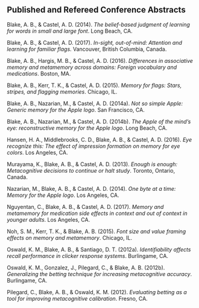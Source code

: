 ﻿## Published and Refereed Conference Abstracts





Blake, A. B., & Castel, A. D. (2014). *The belief-based judgment of
learning for words in small and large font*. Long Beach, CA.





Blake, A. B., & Castel, A. D. (2017). *In-sight, out-of-mind: Attention
and learning for familiar flags*. Vancouver, British Columbia, Canada.





Blake, A. B., Hargis, M. B., & Castel, A. D. (2016). *Differences in
associative memory and metamemory across domains: Foreign vocabulary and
medications*. Boston, MA.





Blake, A. B., Kerr, T. K., & Castel, A. D. (2015). *Memory for flags:
Stars, stripes, and flagging memories*. Chicago, IL.





Blake, A. B., Nazarian, M., & Castel, A. D. (2014a). *Not so simple
Apple: Generic memory for the Apple logo*. San Francisco, CA.





Blake, A. B., Nazarian, M., & Castel, A. D. (2014b). *The Apple of the
mind’s eye: reconstructive memory for the Apple logo*. Long Beach, CA.





Hansen, H. A., Middlebrooks, C. D., Blake, A. B., & Castel, A. D.
(2016). *Eye recognize this: The effect of impression formation on
memory for eye colors*. Los Angeles, CA.





Murayama, K., Blake, A. B., & Castel, A. D. (2013). *Enough is enough:
Metacognitive decisions to continue or halt study*. Toronto, Ontario,
Canada.





Nazarian, M., Blake, A. B., & Castel, A. D. (2014). *One byte at a time:
Memory for the Apple logo*. Los Angeles, CA.





Nguyentan, C., Blake, A. B., & Castel, A. D. (2017). *Memory and
metamemory for medication side effects in context and out of context in
younger adults*. Los Angeles, CA.





Noh, S. M., Kerr, T. K., & Blake, A. B. (2015). *Font size and value
framing effects on memory and metamemory*. Chicago, IL.





Oswald, K. M., Blake, A. B., & Santiago, D. T. (2012a). *Identifiability
affects recall performance in clicker response systems*. Burlingame, CA.





Oswald, K. M., Gonzalez, J., Pilegard, C., & Blake, A. B. (2012b).
*Generalizing the betting technique for increasing metacognitive
accuracy*. Burlingame, CA.





Pilegard, C., Blake, A. B., & Oswald, K. M. (2012). *Evaluating betting
as a tool for improving metacognitive calibration*. Fresno, CA.






